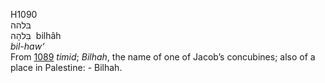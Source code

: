<body>
  <p>H1090<br>  בּלהה  <br> בִּלהָה  ‎  bilhâh  <br><i>bil-haw‘ </i><br>From <a href="h1089.htm">1089</a>  <i>timid</i>; <i>Bilhah</i>, the name of one of Jacob’s concubines; also of a place in Palestine: - Bilhah.<br></p>
 </body>